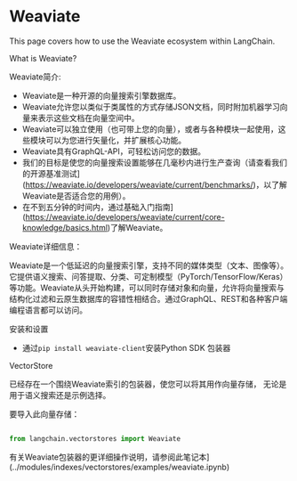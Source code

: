 # Weaviate


This page covers how to use the Weaviate ecosystem within LangChain.


What is Weaviate?


Weaviate简介:
- Weaviate是一种开源的向量搜索引擎数据库。
- Weaviate允许您以类似于类属性的方式存储JSON文档，同时附加机器学习向量来表示这些文档在向量空间中。
- Weaviate可以独立使用（也可带上您的向量），或者与各种模块一起使用，这些模块可以为您进行矢量化，并扩展核心功能。
- Weaviate具有GraphQL-API，可轻松访问您的数据。
- 我们的目标是使您的向量搜索设置能够在几毫秒内进行生产查询（请查看我们的开源基准测试](https://weaviate.io/developers/weaviate/current/benchmarks/)，以了解Weaviate是否适合您的用例）。
- 在不到五分钟的时间内，通过基础入门指南](https://weaviate.io/developers/weaviate/current/core-knowledge/basics.html)了解Weaviate。


Weaviate详细信息：


Weaviate是一个低延迟的向量搜索引擎，支持不同的媒体类型（文本、图像等）。它提供语义搜索、问答提取、分类、可定制模型（PyTorch/TensorFlow/Keras）等功能。Weaviate从头开始构建，可以同时存储对象和向量，允许将向量搜索与结构化过滤和云原生数据库的容错性相结合。通过GraphQL、REST和各种客户端编程语言都可以访问。


安装和设置
- 通过`pip install weaviate-client`安装Python SDK
包装器


VectorStore


已经存在一个围绕Weaviate索引的包装器，使您可以将其用作向量存储，
无论是用于语义搜索还是示例选择。


要导入此向量存储：
```python

from langchain.vectorstores import Weaviate

```



有关Weaviate包装器的更详细操作说明，请参阅此笔记本](../modules/indexes/vectorstores/examples/weaviate.ipynb)
